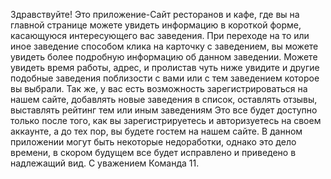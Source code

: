 Здравствуйте! 
Это приложение-Сайт ресторанов и кафе, где вы на главной странице можете увидеть информацию в
короткой форме, касающуюся интересующего вас заведения. 
При переходе на то или иное заведение способом клика на карточку с заведением, вы
можете увидеть более подробную информацию об данном заведении. Можете увидеть время работы, адрес, и пролистав чуть ниже
увидите и другие подобные заведения поблизости с вами или с тем заведением которое вы выбрали.
Так же, у вас есть возможность зарегистрироваться на нашем сайте, добавлять новые заведения в список, оставлять 
отзывы, выставлять рейтинг тем или иным заведениям Это все будет доступно только после того,
как вы зарегистрируетесь и авторизуетесь на своем аккаунте, а до тех пор, вы будете гостем на нашем сайте.
В данном приложении могут быть некоторые недоработки, однако это дело времени, в скором будущем все будет исправлено
и приведено в надлежащий вид.
С уважением Команда 11.





[comment]: <> (/*Информация для того чтобы вы понимали как пользоваться нашим приложением.*/)
[comment]: <> (/Перед запуском приложения вам необходимо открыть 1 терминал,
написать в нем команду: npm run watch,
    затем открыть 2 терминал написать в нем команду: node server.js,
    затем открыть 3 терминал написать туда команду: npm start,
    и тогда запуститься наше приложение.
    ОЧЕНЬ ВАЖНО! ПОСЛЕ НАПИСАНИЯ ПЕРВЫХ 2 КОМАНД, ТЕРМИНАЛЫ НЕ ЗАКРЫВАТЬ!/)

